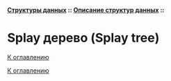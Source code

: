**[Структуры данных](../../README.md#data-structures) :: [Описание структур данных](../../README.md#data-structures-descriptions) ::**
# Splay дерево (Splay tree)

<!--

-->

[К оглавлению](../../README.md#data-structures-descriptions)



[К оглавлению](../../README.md#data-structures-descriptions)
